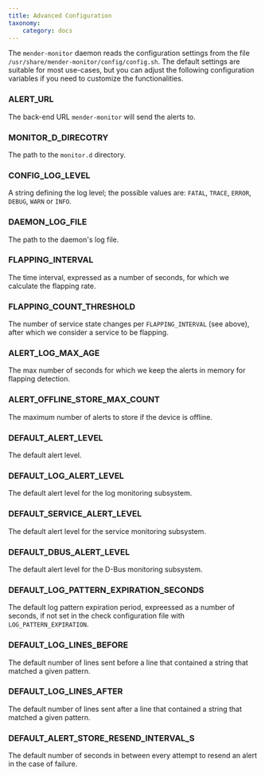 ```yaml
---
title: Advanced Configuration
taxonomy:
    category: docs
---
```


The `mender-monitor` daemon reads the configuration settings from the file
`/usr/share/mender-monitor/config/config.sh`. The default settings are suitable
for most use-cases, but you can adjust the following configuration variables
if you need to customize the functionalities.

### ALERT_URL

The back-end URL `mender-monitor` will send the alerts to.

### MONITOR_D_DIRECOTRY

The path to the `monitor.d` directory.

### CONFIG_LOG_LEVEL

A string defining the log level; the possible values are: `FATAL`, `TRACE`, `ERROR`, `DEBUG`, `WARN` or `INFO`.

### DAEMON_LOG_FILE

The path to the daemon's log file.

### FLAPPING_INTERVAL

The time interval, expressed as a number of seconds, for which we calculate the flapping rate.

### FLAPPING_COUNT_THRESHOLD

The number of service state changes per `FLAPPING_INTERVAL` (see above), after which we consider a service to be flapping.

### ALERT_LOG_MAX_AGE

The max number of seconds for which we keep the alerts in memory for flapping detection.

### ALERT_OFFLINE_STORE_MAX_COUNT

The maximum number of alerts to store if the device is offline.

### DEFAULT_ALERT_LEVEL

The default alert level.

### DEFAULT_LOG_ALERT_LEVEL

The default alert level for the log monitoring subsystem.

### DEFAULT_SERVICE_ALERT_LEVEL

The default alert level for the service monitoring subsystem.

### DEFAULT_DBUS_ALERT_LEVEL

The default alert level for the D-Bus monitoring subsystem.

### DEFAULT_LOG_PATTERN_EXPIRATION_SECONDS

The default log pattern expiration period, expreessed as a number of seconds, if not set in the check configuration file with `LOG_PATTERN_EXPIRATION`.

### DEFAULT_LOG_LINES_BEFORE

The default number of lines sent before a line that contained a string that matched a given pattern.

### DEFAULT_LOG_LINES_AFTER

The default number of lines sent after a line that contained a string that matched a given pattern.

### DEFAULT_ALERT_STORE_RESEND_INTERVAL_S

The default number of seconds in between every attempt to resend an alert in the case of failure.
